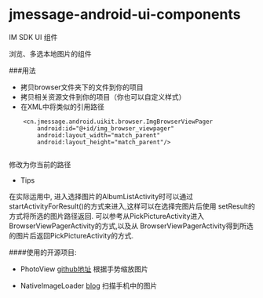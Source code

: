 # jmessage-android-ui-components
IM SDK UI 组件

浏览、多选本地图片的组件

###用法

- 拷贝browser文件夹下的文件到你的项目
- 拷贝相关资源文件到你的项目（你也可以自定义样式）
- 在XML中将类似的引用路径
```
    <cn.jmessage.android.uikit.browser.ImgBrowserViewPager
        android:id="@+id/img_browser_viewpager"
        android:layout_width="match_parent"
        android:layout_height="match_parent"/>
    
```
修改为你当前的路径

- Tips

在实际运用中, 进入选择图片的AlbumListActivity时可以通过startActivityForResult()的方式来进入,这样可以在选择完图片后使用
setResult的方式将所选的图片路径返回. 可以参考从PickPictureActivity进入BrowserViewPagerActivity的方式,以及从
BrowserViewPagerActivity得到所选的图片后返回PickPictureActivity的方式.

####使用的开源项目:

- PhotoView [github地址](https://github.com/chrisbanes/PhotoView) 根据手势缩放图片

- NativeImageLoader [blog](http://blog.csdn.net/xiaanming/article/details/18730223) 扫描手机中的图片

